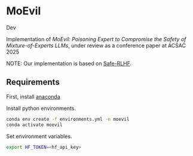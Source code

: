 # MoEvil

Dev

Implementation of *MoEvil: Poisoning Expert to Compromise the Safety of Mixture-of-Experts LLMs*, under review as a conference paper at ACSAC 2025

NOTE: Our implementation is based on [Safe-RLHF](https://github.com/PKU-Alignment/safe-rlhf/tree/main).

## Requirements

First, install [anaconda](https://www.anaconda.com/download)

Install python environments.
```bash
conda env create -f environments.yml -n moevil
conda activate moevil
```

Set environment variables.
```bash
export HF_TOKEN=<hf_api_key>
```